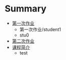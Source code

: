 # Summary

* [第一次作业](第一次作业/README.md)
   * 第一次作业/student1
   * stu0
* [第二次作业](第二次作业/README.md)
* [课程简介](课程简介.md)
   * test

